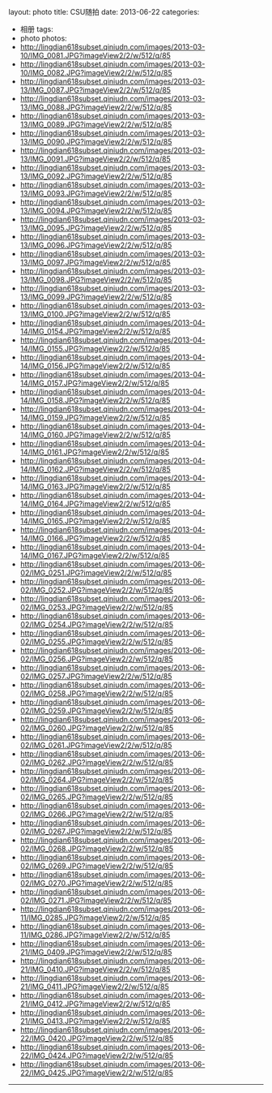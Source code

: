 layout: photo
title: CSU随拍
date: 2013-06-22
categories: 
- 相册
tags: 
- photo
photos: 
- http://lingdian618subset.qiniudn.com/images/2013-03-10/IMG_0081.JPG?imageView2/2/w/512/q/85
- http://lingdian618subset.qiniudn.com/images/2013-03-10/IMG_0082.JPG?imageView2/2/w/512/q/85
- http://lingdian618subset.qiniudn.com/images/2013-03-13/IMG_0087.JPG?imageView2/2/w/512/q/85
- http://lingdian618subset.qiniudn.com/images/2013-03-13/IMG_0088.JPG?imageView2/2/w/512/q/85
- http://lingdian618subset.qiniudn.com/images/2013-03-13/IMG_0089.JPG?imageView2/2/w/512/q/85
- http://lingdian618subset.qiniudn.com/images/2013-03-13/IMG_0090.JPG?imageView2/2/w/512/q/85
- http://lingdian618subset.qiniudn.com/images/2013-03-13/IMG_0091.JPG?imageView2/2/w/512/q/85
- http://lingdian618subset.qiniudn.com/images/2013-03-13/IMG_0092.JPG?imageView2/2/w/512/q/85
- http://lingdian618subset.qiniudn.com/images/2013-03-13/IMG_0093.JPG?imageView2/2/w/512/q/85
- http://lingdian618subset.qiniudn.com/images/2013-03-13/IMG_0094.JPG?imageView2/2/w/512/q/85
- http://lingdian618subset.qiniudn.com/images/2013-03-13/IMG_0095.JPG?imageView2/2/w/512/q/85
- http://lingdian618subset.qiniudn.com/images/2013-03-13/IMG_0096.JPG?imageView2/2/w/512/q/85
- http://lingdian618subset.qiniudn.com/images/2013-03-13/IMG_0097.JPG?imageView2/2/w/512/q/85
- http://lingdian618subset.qiniudn.com/images/2013-03-13/IMG_0098.JPG?imageView2/2/w/512/q/85
- http://lingdian618subset.qiniudn.com/images/2013-03-13/IMG_0099.JPG?imageView2/2/w/512/q/85
- http://lingdian618subset.qiniudn.com/images/2013-03-13/IMG_0100.JPG?imageView2/2/w/512/q/85
- http://lingdian618subset.qiniudn.com/images/2013-04-14/IMG_0154.JPG?imageView2/2/w/512/q/85
- http://lingdian618subset.qiniudn.com/images/2013-04-14/IMG_0155.JPG?imageView2/2/w/512/q/85
- http://lingdian618subset.qiniudn.com/images/2013-04-14/IMG_0156.JPG?imageView2/2/w/512/q/85
- http://lingdian618subset.qiniudn.com/images/2013-04-14/IMG_0157.JPG?imageView2/2/w/512/q/85
- http://lingdian618subset.qiniudn.com/images/2013-04-14/IMG_0158.JPG?imageView2/2/w/512/q/85
- http://lingdian618subset.qiniudn.com/images/2013-04-14/IMG_0159.JPG?imageView2/2/w/512/q/85
- http://lingdian618subset.qiniudn.com/images/2013-04-14/IMG_0160.JPG?imageView2/2/w/512/q/85
- http://lingdian618subset.qiniudn.com/images/2013-04-14/IMG_0161.JPG?imageView2/2/w/512/q/85
- http://lingdian618subset.qiniudn.com/images/2013-04-14/IMG_0162.JPG?imageView2/2/w/512/q/85
- http://lingdian618subset.qiniudn.com/images/2013-04-14/IMG_0163.JPG?imageView2/2/w/512/q/85
- http://lingdian618subset.qiniudn.com/images/2013-04-14/IMG_0164.JPG?imageView2/2/w/512/q/85
- http://lingdian618subset.qiniudn.com/images/2013-04-14/IMG_0165.JPG?imageView2/2/w/512/q/85
- http://lingdian618subset.qiniudn.com/images/2013-04-14/IMG_0166.JPG?imageView2/2/w/512/q/85
- http://lingdian618subset.qiniudn.com/images/2013-04-14/IMG_0167.JPG?imageView2/2/w/512/q/85
- http://lingdian618subset.qiniudn.com/images/2013-06-02/IMG_0251.JPG?imageView2/2/w/512/q/85
- http://lingdian618subset.qiniudn.com/images/2013-06-02/IMG_0252.JPG?imageView2/2/w/512/q/85
- http://lingdian618subset.qiniudn.com/images/2013-06-02/IMG_0253.JPG?imageView2/2/w/512/q/85
- http://lingdian618subset.qiniudn.com/images/2013-06-02/IMG_0254.JPG?imageView2/2/w/512/q/85
- http://lingdian618subset.qiniudn.com/images/2013-06-02/IMG_0255.JPG?imageView2/2/w/512/q/85
- http://lingdian618subset.qiniudn.com/images/2013-06-02/IMG_0256.JPG?imageView2/2/w/512/q/85
- http://lingdian618subset.qiniudn.com/images/2013-06-02/IMG_0257.JPG?imageView2/2/w/512/q/85
- http://lingdian618subset.qiniudn.com/images/2013-06-02/IMG_0258.JPG?imageView2/2/w/512/q/85
- http://lingdian618subset.qiniudn.com/images/2013-06-02/IMG_0259.JPG?imageView2/2/w/512/q/85
- http://lingdian618subset.qiniudn.com/images/2013-06-02/IMG_0260.JPG?imageView2/2/w/512/q/85
- http://lingdian618subset.qiniudn.com/images/2013-06-02/IMG_0261.JPG?imageView2/2/w/512/q/85
- http://lingdian618subset.qiniudn.com/images/2013-06-02/IMG_0262.JPG?imageView2/2/w/512/q/85
- http://lingdian618subset.qiniudn.com/images/2013-06-02/IMG_0264.JPG?imageView2/2/w/512/q/85
- http://lingdian618subset.qiniudn.com/images/2013-06-02/IMG_0265.JPG?imageView2/2/w/512/q/85
- http://lingdian618subset.qiniudn.com/images/2013-06-02/IMG_0266.JPG?imageView2/2/w/512/q/85
- http://lingdian618subset.qiniudn.com/images/2013-06-02/IMG_0267.JPG?imageView2/2/w/512/q/85
- http://lingdian618subset.qiniudn.com/images/2013-06-02/IMG_0268.JPG?imageView2/2/w/512/q/85
- http://lingdian618subset.qiniudn.com/images/2013-06-02/IMG_0269.JPG?imageView2/2/w/512/q/85
- http://lingdian618subset.qiniudn.com/images/2013-06-02/IMG_0270.JPG?imageView2/2/w/512/q/85
- http://lingdian618subset.qiniudn.com/images/2013-06-02/IMG_0271.JPG?imageView2/2/w/512/q/85
- http://lingdian618subset.qiniudn.com/images/2013-06-11/IMG_0285.JPG?imageView2/2/w/512/q/85
- http://lingdian618subset.qiniudn.com/images/2013-06-11/IMG_0286.JPG?imageView2/2/w/512/q/85
- http://lingdian618subset.qiniudn.com/images/2013-06-21/IMG_0409.JPG?imageView2/2/w/512/q/85
- http://lingdian618subset.qiniudn.com/images/2013-06-21/IMG_0410.JPG?imageView2/2/w/512/q/85
- http://lingdian618subset.qiniudn.com/images/2013-06-21/IMG_0411.JPG?imageView2/2/w/512/q/85
- http://lingdian618subset.qiniudn.com/images/2013-06-21/IMG_0412.JPG?imageView2/2/w/512/q/85
- http://lingdian618subset.qiniudn.com/images/2013-06-21/IMG_0413.JPG?imageView2/2/w/512/q/85
- http://lingdian618subset.qiniudn.com/images/2013-06-22/IMG_0420.JPG?imageView2/2/w/512/q/85
- http://lingdian618subset.qiniudn.com/images/2013-06-22/IMG_0424.JPG?imageView2/2/w/512/q/85
- http://lingdian618subset.qiniudn.com/images/2013-06-22/IMG_0425.JPG?imageView2/2/w/512/q/85
---
